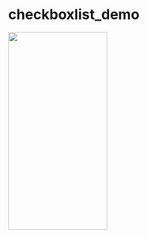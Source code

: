 # checkboxlist_demo

<img src="https://user-images.githubusercontent.com/26844387/219051840-1647115f-d8cd-4e19-b60e-5c200be33c5a.png" width="200" height="400" />  
